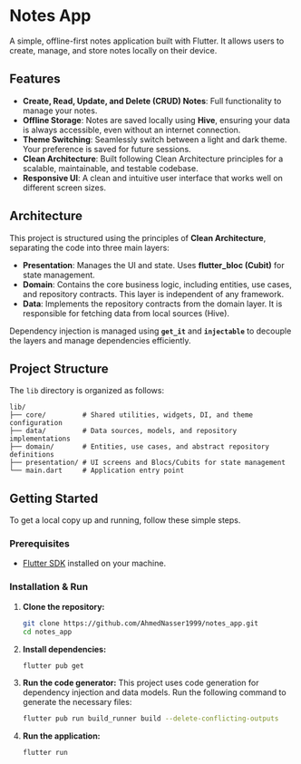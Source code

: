 # Notes App



A simple, offline-first notes application built with Flutter. It allows users to create, manage, and store notes locally on their device.

## Features

- **Create, Read, Update, and Delete (CRUD) Notes**: Full functionality to manage your notes.
- **Offline Storage**: Notes are saved locally using **Hive**, ensuring your data is always accessible, even without an internet connection.
- **Theme Switching**: Seamlessly switch between a light and dark theme. Your preference is saved for future sessions.
- **Clean Architecture**: Built following Clean Architecture principles for a scalable, maintainable, and testable codebase.
- **Responsive UI**: A clean and intuitive user interface that works well on different screen sizes.

## Architecture

This project is structured using the principles of **Clean Architecture**, separating the code into three main layers:

- **Presentation**: Manages the UI and state. Uses **flutter_bloc (Cubit)** for state management.
- **Domain**: Contains the core business logic, including entities, use cases, and repository contracts. This layer is independent of any framework.
- **Data**: Implements the repository contracts from the domain layer. It is responsible for fetching data from local sources (Hive).

Dependency injection is managed using **`get_it`** and **`injectable`** to decouple the layers and manage dependencies efficiently.

## Project Structure

The `lib` directory is organized as follows:

```
lib/
├── core/         # Shared utilities, widgets, DI, and theme configuration
├── data/         # Data sources, models, and repository implementations
├── domain/       # Entities, use cases, and abstract repository definitions
├── presentation/ # UI screens and Blocs/Cubits for state management
└── main.dart     # Application entry point
```

## Getting Started

To get a local copy up and running, follow these simple steps.

### Prerequisites

- [Flutter SDK](https://flutter.dev/docs/get-started/install) installed on your machine.

### Installation & Run

1.  **Clone the repository:**
    ```sh
    git clone https://github.com/AhmedNasser1999/notes_app.git
    cd notes_app
    ```
2.  **Install dependencies:**
    ```sh
    flutter pub get
    ```
3.  **Run the code generator:**
    This project uses code generation for dependency injection and data models. Run the following command to generate the necessary files:
    ```sh
    flutter pub run build_runner build --delete-conflicting-outputs
    ```
4.  **Run the application:**
    ```sh
    flutter run
